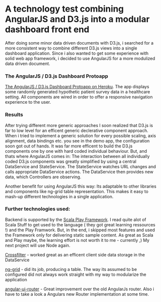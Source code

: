 # A technology test combining AngularJS and D3.js into a modular dashboard front end

After doing some minor data driven documents with D3.js, i searched for a more consistent way to combine different D3.js views into a single dashboard application.
Since i also wanted to get some experience with solid web app framework, i decided to use AngularJS for a more modulized data driven document. 

### The AngularJS / D3.js Dashboard Protoapp

[The AngularJS / D3.js Dashboard Protoapp on Heroku](http://floating-temple-2493.herokuapp.com/). The app displays some randomly generated hypothetic patient survey data in a healthcare setting.
All components are wired in order to offer a responsive navigation experience to the user. 


### Results

After trying different more generic approaches I soon realized that D3.js is far to low level for an efficent generic declerative component approach.
When i tried to implement a generic solution for every possible scaling, axis alignment, data bindings etc. you see in the demo app, the configuration soon got out of hands.
It was far more efficent to build the D3.js components one by one with hard coded individual behaviour. 
But, and thats where AngularJS comes in: The interaction between all individually coded D3.js components was greatly simplified by using a central DataService and StateService.
The StateService watches URL changes and calls appropriate DataService actions. The DataService then provides new data, which Controllers are observing.

Another benefit for using AngularJS this way: Its adaptable to other libraries and components like ng-grid table representation.
This makes it easy to mash-up different technologies in a single application.

### Further technologies used:

Backend is supported by the [Scala Play Framework](https://www.playframework.com/). I read quite alot of Scala Stuff to get used to the language ( they got great learning ressources !) and the Play Framwork. But, in the end, i skipped most features and used the Framework only for delivering static sample content. As great as Scala and Play maybe, the learning effort is not worth it to me - currently ,) My next project will use Node again.

[Crossfilter](http://square.github.io/crossfilter/) - worked great as an efficent client side data storage in the DataService

[ng-grid](http://angular-ui.github.io/ng-grid/) - did its job, producing a table. The way its assumed to be configured did not always work straight with my way to modularize the application

[angular-ui-router](https://github.com/angular-ui/ui-router) - Great improvement over the old AngularJs router. Also i have to take a look a Angulars new Router implementation at some time.
